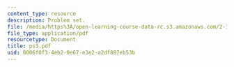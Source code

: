 ```yaml
---
content_type: resource
description: Problem set.
file: /media/https%3A/open-learning-course-data-rc.s3.amazonaws.com/2-158j-computational-geometry-spring-2003/0006f0f34eb20e67e3e2a2df887eb53b_ps3.pdf
file_type: application/pdf
resourcetype: Document
title: ps3.pdf
uid: 0006f0f3-4eb2-0e67-e3e2-a2df887eb53b
---
```

